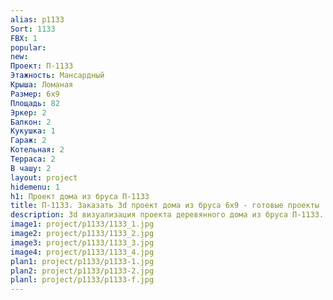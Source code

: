 ```yaml
---
alias: p1133
Sort: 1133
FBX: 1
popular: 
new: 
Проект: П-1133
Этажность: Мансардный
Крыша: Ломаная
Размер: 6х9
Площадь: 82
Эркер: 2
Балкон: 2
Кукушка: 1
Гараж: 2
Котельная: 2
Терраса: 2
В чашу: 2
layout: project
hidemenu: 1
h1: Проект дома из бруса П-1133
title: П-1133. Заказать 3d проект дома из бруса 6х9 - готовые проекты
description: 3d визуализация проекта деревянного дома из бруса П-1133. Площадь 82 м2, размер 6х9. Вы можете внести любые изменения в проект.
image1: project/p1133/1133_1.jpg
image2: project/p1133/1133_2.jpg
image3: project/p1133/1133_3.jpg
image4: project/p1133/1133_4.jpg
plan1: project/p1133/p1133-1.jpg
plan2: project/p1133/p1133-2.jpg
planl: project/p1133/p1133-f.jpg
---
```

